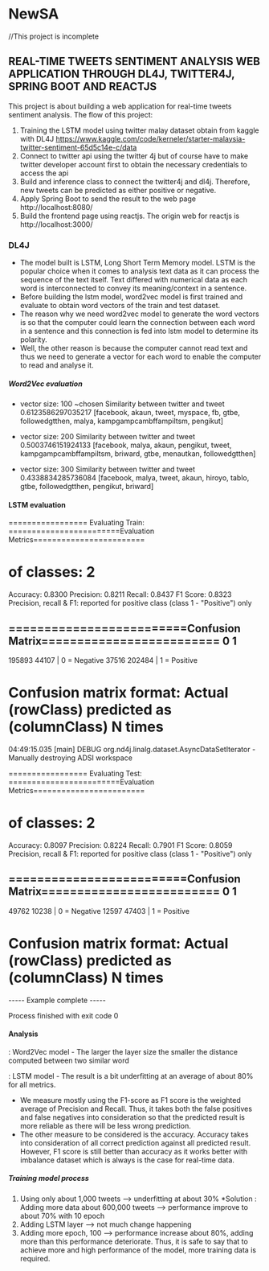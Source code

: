 # NewSA
//This project is incomplete

## REAL-TIME TWEETS SENTIMENT ANALYSIS WEB APPLICATION THROUGH DL4J, TWITTER4J, SPRING BOOT AND REACTJS
This project is about building a web application for real-time tweets sentiment analysis.
The flow of this project:
1. Training the LSTM model using twitter malay dataset obtain from kaggle with DL4J 
   https://www.kaggle.com/code/kerneler/starter-malaysia-twitter-sentiment-65d5c14e-c/data
2. Connect to twitter api using the twitter 4j but of course have to make twitter developer account first
   to obtain the necessary credentials to access the api
3. Build and inference class to connect the twitter4j and dl4j. Therefore, new tweets can be predicted as 
   either positive or negative.
4. Apply Spring Boot to send the result to the web page http://localhost:8080/
5. Build the frontend page using reactjs. The origin web for reactjs is http://localhost:3000/

### DL4J
- The model built is LSTM, Long Short Term Memory model. LSTM is the popular choice when it comes to 
analysis text data as it can process the sequence of the text itself. Text differed with numerical data
as each word is interconnected to convey its meaning/context in a sentence.
- Before building the lstm model, word2vec model is first trained and evaluate to obtain word vectors of the 
train and test dataset. 
- The reason why we need word2vec model to generate the word vectors is so that the computer could learn the 
connection between each word in a sentence and this connection is fed into lstm model to determine its polarity.
- Well, the other reason is because the computer cannot read text and thus we need to generate a vector for each 
word to enable the computer to read and analyse it.

##### Word2Vec evaluation
- vector size: 100 ~chosen
Similarity between twitter and tweet 0.6123586297035217
[facebook, akaun, tweet, myspace, fb, gtbe, followedgtthen, malya, kampgampcambffampiltsm, pengikut]

- vector size: 200
Similarity between twitter and tweet 0.5003746151924133
[facebook, malya, akaun, pengikut, tweet, kampgampcambffampiltsm, briward, gtbe, menautkan, followedgtthen]

- vector size: 300
Similarity between twitter and tweet 0.4338834285736084
[facebook, malya, tweet, akaun, hiroyo, tablo, gtbe, followedgtthen, pengikut, briward]

#### LSTM evaluation
================= Evaluating Train: 
========================Evaluation Metrics========================
 # of classes:    2
 Accuracy:        0.8300
 Precision:       0.8211
 Recall:          0.8437
 F1 Score:        0.8323
Precision, recall & F1: reported for positive class (class 1 - "Positive") only


=========================Confusion Matrix=========================
      0      1
---------------
 195893  44107 | 0 = Negative
  37516 202484 | 1 = Positive

Confusion matrix format: Actual (rowClass) predicted as (columnClass) N times
==================================================================
04:49:15.035 [main] DEBUG org.nd4j.linalg.dataset.AsyncDataSetIterator - Manually destroying ADSI workspace


================= Evaluating Test: 
========================Evaluation Metrics========================
 # of classes:    2
 Accuracy:        0.8097
 Precision:       0.8224
 Recall:          0.7901
 F1 Score:        0.8059
Precision, recall & F1: reported for positive class (class 1 - "Positive") only


=========================Confusion Matrix=========================
     0     1
-------------
 49762 10238 | 0 = Negative
 12597 47403 | 1 = Positive

Confusion matrix format: Actual (rowClass) predicted as (columnClass) N times
==================================================================
----- Example complete -----

Process finished with exit code 0

#### Analysis
: Word2Vec model - The larger the layer size the smaller the distance computed between two similar word

: LSTM model - The result is a bit underfitting at an average of about 80% for all metrics. 
- We measure mostly using the F1-score as F1 score is the weighted average of Precision and Recall. 
  Thus, it takes both the false positives and false negatives into consideration so that the predicted 
  result is more reliable as there will be less wrong prediction.
- The other measure to be considered is the accuracy. Accuracy takes into consideration of all correct 
  prediction against all predicted result. However, F1 score is still better than accuracy as it works better
  with imbalance dataset which is always is the case for real-time data.

##### Training model process
1. Using only about 1,000 tweets --> underfitting at about 30%
   *Solution : Adding more data about 600,000 tweets --> performance improve to about 70% with 10 epoch
2. Adding LSTM layer --> not much change happening
3. Adding more epoch, 100 --> performance increase about 80%, adding more than this performance deteriorate.
Thus, it is safe to say that to achieve more and high performance of the model, more training data is required.
